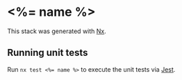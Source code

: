 # <%= name %>

This stack was generated with [Nx](https://nx.dev).

## Running unit tests

Run `nx test <%= name %>` to execute the unit tests via [Jest](https://jestjs.io).
